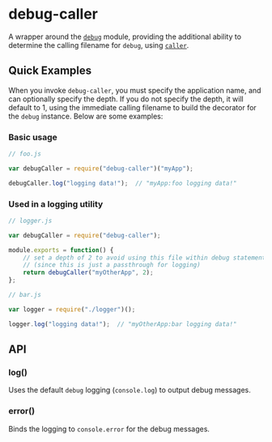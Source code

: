 # debug-caller #

A wrapper around the [`debug`](https://github.com/visionmedia/debug) module,
providing the additional ability to determine the calling filename for `debug`,
using [`caller`](https://github.com/totherik/caller).

## Quick Examples ##

When you invoke `debug-caller`, you must specify the application name, and
can optionally specify the depth. If you do not specify the depth, it will
default to 1, using the immediate calling filename to build the decorator
for the `debug` instance. Below are some examples:

### Basic usage ###

```JavaScript
// foo.js

var debugCaller = require("debug-caller")("myApp");

debugCaller.log("logging data!");  // "myApp:foo logging data!"
```

### Used in a logging utility ###

```JavaScript
// logger.js

var debugCaller = require("debug-caller");

module.exports = function() {
    // set a depth of 2 to avoid using this file within debug statements
    // (since this is just a passthrough for logging)
    return debugCaller("myOtherApp", 2);
};
```

```JavaScript
// bar.js

var logger = require("./logger")();

logger.log("logging data!");  // "myOtherApp:bar logging data!"
```

## API ##

### log() ###

Uses the default `debug` logging (`console.log`) to output debug messages.

### error() ###

Binds the logging to `console.error` for the debug messages.
